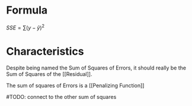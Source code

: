 # Formula
$SSE = ∑(y-\hat{y})^2$

# Characteristics
Despite being named the Sum of Squares of Errors, it should really be the Sum of Squares of the [[Residual]].

The sum of squares of Errors is a [[Penalizing Function]]

#TODO: connect to the other sum of squares